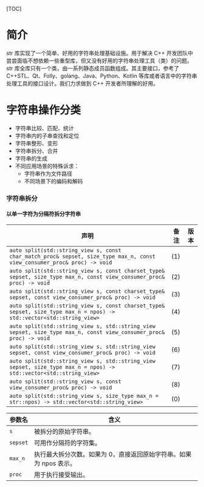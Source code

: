 [TOC]

# 简介

str 库实现了一个简单、好用的字符串处理基础设施。用于解决 C++ 开发团队中尝尝面临不想依赖一些重型库，但又没有好用的字符串处理工具（类）的问题。str 库全库只有一个类，由一系列静态成员函数组成。其主要接口，参考了 C++STL、Qt、Folly、golang、Java、Python、Kotlin 等库或者语言中的字符串处理工具的接口设计。我们力求做到 C++ 开发者所理解的好用。

# 字符串操作分类

* 字符串比较、匹配、统计
* 字符串内的子串查找和定位
* 字符串整形、变形
* 字符串拆分、合并
* 字符串的生成
* 不同应用场景的特殊诉求：
  - 字符串作为文件路径
  - 不同场景下的编码和解码

### 字符串拆分

#### 以单一字符为分隔符拆分字符串

|声明| 备注 | 版本 |
|--- |---- |----  |
|`auto split(std::string_view s, const char_match_proc& sepset, size_type max_n, const view_consumer_proc& proc) -> void` | (1) | |
|`auto split(std::string_view s, const charset_type& sepset, size_type max_n, const view_consumer_proc& proc) -> void`    | (2) | |
|`auto split(std::string_view s, const charset_type& sepset, const view_consumer_proc& proc) -> void`                     | (3) | |
|`auto split(std::string_view s, const charset_type& sepset, size_type max_n = npos) -> std::vector<std::string_view>`    | (4) | |
|`auto split(std::string_view s, std::string_view sepset, size_type max_n, const view_consumer_proc& proc) -> void`       | (5) | |
|`auto split(std::string_view s, std::string_view sepset, const view_consumer_proc& proc) -> void`                        | (6) | |
|`auto split(std::string_view s, std::string_view sepset, size_type max_n = npos) -> std::vector<std::string_view>`       | (7) | |
|`auto split(std::string_view s, const view_consumer_proc& proc) -> void`                                                 | (8) | |
|`auto split(std::string_view s, size_type max_n = str::npos) -> std::vector<std::string_view>`                           | (0) | |



|参数名|含义|
|---|---|
| `s` |被拆分的原始字符串。|
| `sepset` |可用作分隔符的字符集。|
| `max_n` |执行最大拆分次数。如果为 0，直接返回原始字符串。如果为 npos 表示。|
| `proc` |用于执行接受输出。|

